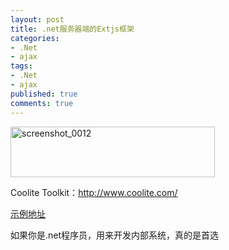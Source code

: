 ```yaml
---
layout: post
title: .net服务器端的Extjs框架
categories:
- .Net
- ajax
tags:
- .Net
- ajax
published: true
comments: true
---
```

<p><img class="alignnone size-full wp-image-390" title="screenshot_0012" src="{{site.url}}/media/2009/03/screenshot_0012.png" alt="screenshot_0012" width="327" height="81" /></p>

<p>Coolite Toolkit：<a href="http://www.coolite.com/">http://www.coolite.com/</a></p>

<p><a href="http://www.coolite.com/examples/" target="_blank">示例地址</a></p>

<p>如果你是.net程序员，用来开发内部系统，真的是首选</p>
